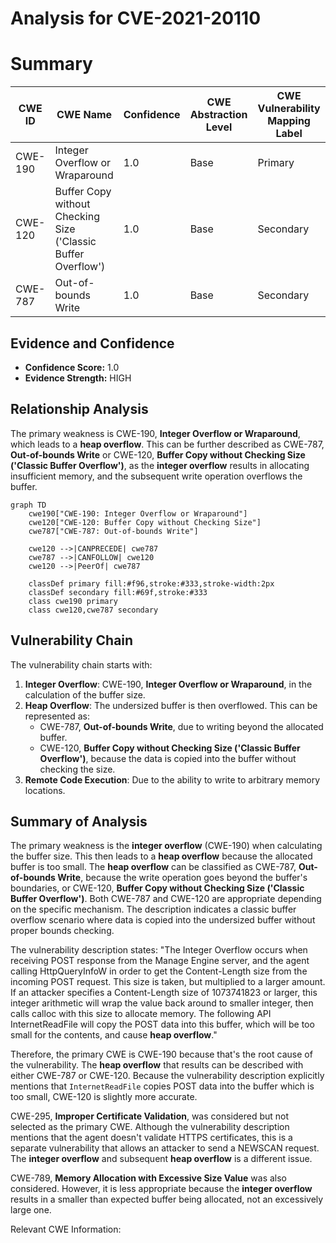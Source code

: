 # Analysis for CVE-2021-20110

# Summary
| CWE ID | CWE Name | Confidence | CWE Abstraction Level | CWE Vulnerability Mapping Label | CWE-Vulnerability Mapping Notes |
|---|---|---|---|---|---|
| CWE-190 | Integer Overflow or Wraparound | 1.0 | Base | Primary | Allowed |
| CWE-120 | Buffer Copy without Checking Size ('Classic Buffer Overflow') | 1.0 | Base | Secondary | Allowed |
| CWE-787 | Out-of-bounds Write | 1.0 | Base | Secondary | Allowed |

## Evidence and Confidence

*   **Confidence Score:** 1.0
*   **Evidence Strength:** HIGH

## Relationship Analysis
The primary weakness is CWE-190, **Integer Overflow or Wraparound**, which leads to a **heap overflow**. This can be further described as CWE-787, **Out-of-bounds Write** or CWE-120, **Buffer Copy without Checking Size ('Classic Buffer Overflow')**, as the **integer overflow** results in allocating insufficient memory, and the subsequent write operation overflows the buffer.

```mermaid
graph TD
    cwe190["CWE-190: Integer Overflow or Wraparound"]
    cwe120["CWE-120: Buffer Copy without Checking Size"]
    cwe787["CWE-787: Out-of-bounds Write"]

    cwe120 -->|CANPRECEDE| cwe787
    cwe787 -->|CANFOLLOW| cwe120
    cwe120 -->|PeerOf| cwe787

    classDef primary fill:#f96,stroke:#333,stroke-width:2px
    classDef secondary fill:#69f,stroke:#333
    class cwe190 primary
    class cwe120,cwe787 secondary
```

## Vulnerability Chain
The vulnerability chain starts with:
1.  **Integer Overflow**: CWE-190, **Integer Overflow or Wraparound**, in the calculation of the buffer size.
2.  **Heap Overflow**: The undersized buffer is then overflowed. This can be represented as:
    *   CWE-787, **Out-of-bounds Write**, due to writing beyond the allocated buffer.
    *   CWE-120, **Buffer Copy without Checking Size ('Classic Buffer Overflow')**, because the data is copied into the buffer without checking the size.
3. **Remote Code Execution**: Due to the ability to write to arbitrary memory locations.

## Summary of Analysis
The primary weakness is the **integer overflow** (CWE-190) when calculating the buffer size. This then leads to a **heap overflow** because the allocated buffer is too small. The **heap overflow** can be classified as CWE-787, **Out-of-bounds Write**, because the write operation goes beyond the buffer's boundaries, or CWE-120, **Buffer Copy without Checking Size ('Classic Buffer Overflow')**. Both CWE-787 and CWE-120 are appropriate depending on the specific mechanism. The description indicates a classic buffer overflow scenario where data is copied into the undersized buffer without proper bounds checking.

The vulnerability description states: "The Integer Overflow occurs when receiving POST response from the Manage Engine server, and the agent calling HttpQueryInfoW in order to get the Content-Length size from the incoming POST request. This size is taken, but multiplied to a larger amount. If an attacker specifies a Content-Length size of 1073741823 or larger, this integer arithmetic will wrap the value back around to smaller integer, then calls calloc with this size to allocate memory. The following API InternetReadFile will copy the POST data into this buffer, which will be too small for the contents, and cause **heap overflow**."

Therefore, the primary CWE is CWE-190 because that's the root cause of the vulnerability. The **heap overflow** that results can be described with either CWE-787 or CWE-120. Because the vulnerability description explicitly mentions that `InternetReadFile` copies POST data into the buffer which is too small, CWE-120 is slightly more accurate.

CWE-295, **Improper Certificate Validation**, was considered but not selected as the primary CWE. Although the vulnerability description mentions that the agent doesn't validate HTTPS certificates, this is a separate vulnerability that allows an attacker to send a NEWSCAN request. The **integer overflow** and subsequent **heap overflow** is a different issue.

CWE-789, **Memory Allocation with Excessive Size Value** was also considered. However, it is less appropriate because the **integer overflow** results in a smaller than expected buffer being allocated, not an excessively large one.

Relevant CWE Information: